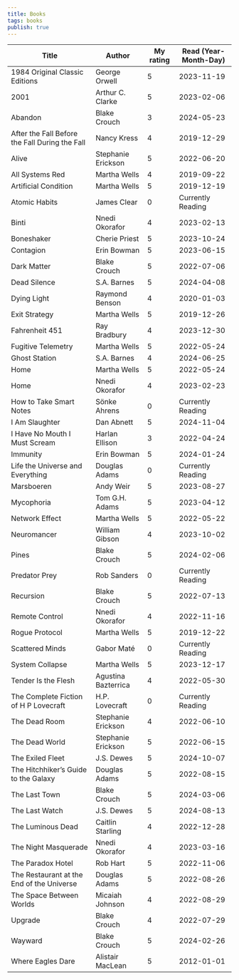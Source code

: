 ```yaml
---
title: Books
tags: books
publish: true
---
```


| Title | Author | My rating | Read (Year-Month-Day) |
| ----- | ------ | --------- | ---- |
| 1984 Original Classic Editions                               | George Orwell                  | 5 | 2023-11-19 |
| 2001                                                         | Arthur C. Clarke               | 5 | 2023-02-06 |
| Abandon                                                      | Blake Crouch                   | 3 | 2024-05-23 |
| After the Fall Before the Fall During the Fall               | Nancy Kress                    | 4 | 2019-12-29 |
| Alive                                                        | Stephanie Erickson             | 5 | 2022-06-20 |
| All Systems Red                                              | Martha Wells                   | 4 | 2019-09-22 |
| Artificial Condition                                         | Martha Wells                   | 5 | 2019-12-19 |
| Atomic Habits                                                | James Clear                    | 0 | Currently Reading |
| Binti                                                        | Nnedi Okorafor                 | 4 | 2023-02-13 |
| Boneshaker                                                   | Cherie Priest                  | 5 | 2023-10-24 |
| Contagion                                                    | Erin Bowman                    | 5 | 2023-06-15 |
| Dark Matter                                                  | Blake Crouch                   | 5 | 2022-07-06 |
| Dead Silence                                                 | S.A. Barnes                    | 5 | 2024-04-08 |
| Dying Light                                                  | Raymond Benson                 | 4 | 2020-01-03 |
| Exit Strategy                                                | Martha Wells                   | 5 | 2019-12-26 |
| Fahrenheit 451                                               | Ray Bradbury                   | 4 | 2023-12-30 |
| Fugitive Telemetry                                           | Martha Wells                   | 5 | 2022-05-24 |
| Ghost Station                                                | S.A. Barnes                    | 4 | 2024-06-25 |
| Home                                                         | Martha Wells                   | 5 | 2022-05-24 |
| Home                                                         | Nnedi Okorafor                 | 4 | 2023-02-23 |
| How to Take Smart Notes                                      | Sönke Ahrens                   | 0 | Currently Reading |
| I Am Slaughter                                               | Dan Abnett                     | 5 | 2024-11-04 |
| I Have No Mouth  I Must Scream                               | Harlan Ellison                 | 3 | 2022-04-24 |
| Immunity                                                     | Erin Bowman                    | 5 | 2024-01-24 |
| Life the Universe and Everything                             | Douglas Adams                  | 0 | Currently Reading |
| Marsboeren                                                   | Andy Weir                      | 5 | 2023-08-27 |
| Mycophoria                                                   | Tom G.H. Adams                 | 5 | 2023-04-12 |
| Network Effect                                               | Martha Wells                   | 5 | 2022-05-22 |
| Neuromancer                                                  | William Gibson                 | 4 | 2023-10-02 |
| Pines                                                        | Blake Crouch                   | 5 | 2024-02-06 |
| Predator Prey                                                | Rob   Sanders                  | 0 | Currently Reading |
| Recursion                                                    | Blake Crouch                   | 5 | 2022-07-13 |
| Remote Control                                               | Nnedi Okorafor                 | 4 | 2022-11-16 |
| Rogue Protocol                                               | Martha Wells                   | 5 | 2019-12-22 |
| Scattered Minds                                              | Gabor Maté                     | 0 | Currently Reading |
| System Collapse                                              | Martha Wells                   | 5 | 2023-12-17 |
| Tender Is the Flesh                                          | Agustina Bazterrica            | 4 | 2022-05-30 |
| The Complete Fiction of H P Lovecraft                        | H.P. Lovecraft                 | 0 | Currently Reading |
| The Dead Room                                                | Stephanie Erickson             | 4 | 2022-06-10 |
| The Dead World                                               | Stephanie Erickson             | 5 | 2022-06-15 |
| The Exiled Fleet                                             | J.S. Dewes                     | 5 | 2024-10-07 |
| The Hitchhiker’s Guide to the Galaxy                         | Douglas Adams                  | 5 | 2022-08-15 |
| The Last Town                                                | Blake Crouch                   | 5 | 2024-03-06 |
| The Last Watch                                               | J.S. Dewes                     | 5 | 2024-08-13 |
| The Luminous Dead                                            | Caitlin  Starling              | 4 | 2022-12-28 |
| The Night Masquerade                                         | Nnedi Okorafor                 | 4 | 2023-03-16 |
| The Paradox Hotel                                            | Rob Hart                       | 5 | 2022-11-06 |
| The Restaurant at the End of the Universe                    | Douglas Adams                  | 5 | 2022-08-26 |
| The Space Between Worlds                                     | Micaiah Johnson                | 4 | 2022-08-29 |
| Upgrade                                                      | Blake Crouch                   | 4 | 2022-07-29 |
| Wayward                                                      | Blake Crouch                   | 5 | 2024-02-26 |
| Where Eagles Dare                                            | Alistair MacLean               | 5 | 2012-01-01 |